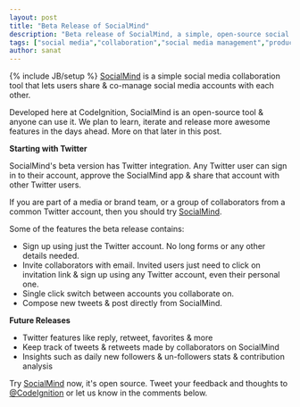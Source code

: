 ```yaml
---
layout: post
title: "Beta Release of SocialMind"
description: "Beta release of SocialMind, a simple, open-source social media collaboration tool."
tags: ["social media","collaboration","social media management","productivity tool","twitter sign in","tweet together","cotweet"]
author: sanat
---
```

{% include JB/setup %}
<a href="http://socialmind.in" target="_blank">SocialMind</a> is a simple social media collaboration tool that lets users share & co-manage social media accounts with each other.

Developed here at CodeIgnition, SocialMind is an open-source tool & anyone can use it. We plan to learn, iterate and release more awesome features in the days ahead. More on that later in this post.

**Starting with Twitter**

SocialMind's beta version has Twitter integration. Any Twitter user can sign in to their account, approve the SocialMind app & share that account with other Twitter users.

If you are part of a media or brand team, or a group of collaborators from a common Twitter account, then you should try <a href=”socialmind.in” target=”_blank”>SocialMind</a>.

Some of the features the beta release contains:

* Sign up using just the Twitter account. No long forms or any other details needed.
* Invite collaborators with email. Invited users just need to click on invitation link & sign up using any Twitter account, even their personal one.
* Single click switch between accounts you collaborate on.
* Compose new tweets & post directly from SocialMind.

**Future Releases**

* Twitter features like reply, retweet, favorites & more
* Keep track of tweets & retweets made by collaborators on SocialMind
* Insights such as daily new followers & un-followers stats & contribution analysis

Try <a href="http://socialmind.in" target="_blank">SocialMind</a> now, it's open source.
Tweet your feedback and thoughts to <a href="https://twitter.com/codeignition" target="_blank">@CodeIgnition</a> or let us know in the comments below.
